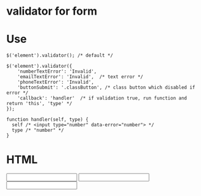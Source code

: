 # validator for form

Use
===
````
$('element').validator(); /* default */

$('element').validator({
    'numberTextError': 'Invalid',
    'emailTextError': 'Invalid',  /* text error */
    'phoneTextError': 'Invalid',
    'buttonSubmit': '.classButton', /* class button which disabled if error */
    'callback': 'handler'  /* if validation true, run function and return 'this', 'type' */
});

function handler(self, type) {
  self /* <input type="number" data-error="number"> */
  type /* "number" */
}
````

HTML
=========

<form>
    <input type="number" data-error="number">
    <input type="text" data-error="email">
    <input type="number" data-error="phone">
</form>